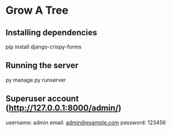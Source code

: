 # Grow A Tree

## Installing dependencies
pip install django-crispy-forms

## Running the server
py manage.py runserver

## Superuser account (http://127.0.0.1:8000/admin/)
username: admin
email: admin@example.com
password: 123456

